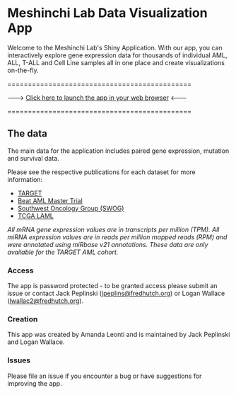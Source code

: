 # Meshinchi Lab Data Visualization App

Welcome to the Meshinchi Lab's Shiny Application. With our app, you can interactively explore gene expression data for thousands of individual AML, ALL, T-ALL and Cell Line samples all in one place and create visualizations on-the-fly. 


=============================================

---> [Click here to launch the app in your web browser](https://meshinchi-data-viz.fredhutch.org/) <---

=============================================


## The data

The main data for the application includes paired gene expression, mutation and survival data.  

Please see the respective publications for each dataset for more information:

- [TARGET](https://www.cancer.gov/ccg/research/genome-sequencing/target/studied-cancers/acute-myeloid-leukemia)
- [Beat AML Master Trial](https://pubmed.ncbi.nlm.nih.gov/30333627/)
- [Southwest Oncology Group (SWOG)](https://www.ncbi.nlm.nih.gov/pmc/articles/PMC3682338/)
- [TCGA LAML](https://www.nejm.org/doi/full/10.1056/NEJMoa1301689)

*All mRNA gene expression values are in transcripts per million (TPM). All miRNA expression values are in reads per million mapped reads (RPM) and were annotated using miRbase v21 annotations. These data are only available for the TARGET AML cohort.*

### Access

The app is password protected - to be granted access please submit an issue or contact Jack Peplinski (jpeplins@fredhutch.org) or Logan Wallace (lwallac2@fredhutch.org). 


### Creation

This app was created by Amanda Leonti and is maintained by Jack Peplinski and Logan Wallace. 


### Issues

Please file an issue if you encounter a bug or have suggestions for improving the app. 
